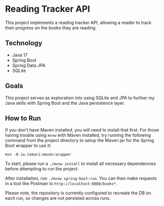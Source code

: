 # Reading Tracker API

This project implements a reading tracker API, allowing a reader to track their progress on the books they are reading.

## Technology
* Java 17
* Spring Boot
* Spring Data JPA
* SQLite

## Goals
This project serves as exploration into using SQLite and JPA to further my Java skills with Spring Boot and the Java persistence layer.

## How to Run
If you don't have Maven installed, you will need to install that first. For those having trouble using `mvnw` with Maven installed, try running the following command from the project directory to setup the Maven jar for the Spring Boot wrapper to use it:
```
mvn -N io.takari:maven:wrapper
```

To start, please run a `./mvnw install` to install all necessary dependencies before attempting to run the project.

After installation, run `./mvnw spring-boot:run`. You can then make requests in a tool like Postman to `http://localhost:8080/books*`.

Please note, the repository is currently configured to recreate the DB on each run, so changes are not persisted across runs.